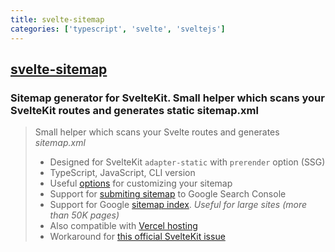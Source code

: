 ```yaml
---
title: svelte-sitemap
categories: ['typescript', 'svelte', 'sveltejs']
---
```

## [svelte-sitemap](https://github.com/bartholomej/svelte-sitemap)

### Sitemap generator for SvelteKit. Small helper which scans your SvelteKit routes and generates static sitemap.xml


> Small helper which scans your Svelte routes and generates _sitemap.xml_
>
> - Designed for SvelteKit `adapter-static` with `prerender` option (SSG)
> - TypeScript, JavaScript, CLI version
> - Useful [options](#%EF%B8%8F-options) for customizing your sitemap
> - Support for [submiting sitemap](#ping-google-search-console) to Google Search Console
> - Support for Google [sitemap index](https://developers.google.com/search/docs/crawling-indexing/sitemaps/large-sitemaps). _Useful for large sites (more than 50K pages)_
> - Also compatible with [Vercel hosting](#vercel-apdatper)
> - Workaround for [this official SvelteKit issue](https://github.com/sveltejs/kit/issues/1142)
